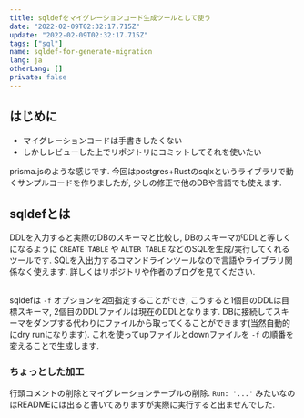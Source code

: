 ```yaml
---
title: sqldefをマイグレーションコード生成ツールとして使う
date: "2022-02-09T02:32:17.715Z"
update: "2022-02-09T02:32:17.715Z"
tags: ["sql"]
name: sqldef-for-generate-migration
lang: ja
otherLang: []
private: false
---
```


## はじめに
* マイグレーションコードは手書きしたくない
* しかしレビューした上でリポジトリにコミットしてそれを使いたい

prisma.jsのような感じです.
今回はpostgres+Rustのsqlxというライブラリで動くサンプルコードを作りましたが, 少しの修正で他のDBや言語でも使えます.

## sqldefとは
DDLを入力すると実際のDBのスキーマと比較し, DBのスキーマがDDLと等しくになるように `CREATE TABLE` や `ALTER TABLE` などのSQLを生成/実行してくれるツールです. SQLを入出力するコマンドラインツールなので言語やライブラリ関係なく使えます. 詳しくはリポジトリや作者のブログを見てください.


## 
sqldefは `-f` オプションを2回指定することができ, こうすると1個目のDDLは目標スキーマ, 2個目のDDLファイルは現在のDDLとなります. DBに接続してスキーマをダンプする代わりにファイルから取ってくることができます(当然自動的にdry runになります). これを使ってupファイルとdownファイルを `-f` の順番を変えることで生成します.

### ちょっとした加工
行頭コメントの削除とマイグレーションテーブルの削除.
`Run: '...'` みたいなのはREADMEには出ると書いてありますが実際に実行すると出ませんでした.

